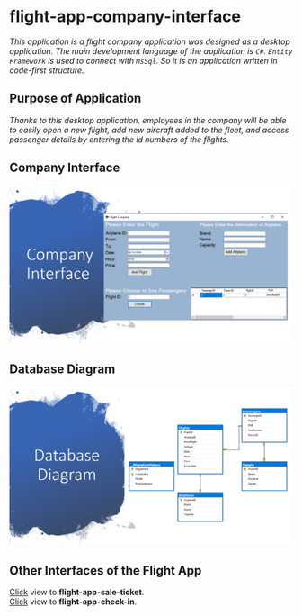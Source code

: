 # flight-app-company-interface
*This application is a flight company application was designed as a desktop application. The main development language of the application is `C#`. `Entity Framework` is used to connect with `MsSql`. So it is an application written in code-first structure.*

## Purpose of Application
*Thanks to this desktop application, employees in the company will be able to easily open a new flight, add new aircraft added to the fleet, and access passenger details by entering the id numbers of the flights.*

## Company Interface
![company-interface](https://github.com/eroldmrclk/flight-app-company-interface/blob/master/images/comp-interface.png)

## Database Diagram
![database-diagram](https://github.com/eroldmrclk/flight-app-company-interface/blob/master/images/database-diagram.png)

## Other Interfaces of the Flight App
[Click](https://github.com/eroldmrclk/flight-app-sale-ticket) view to **flight-app-sale-ticket**. <br>
[Click](https://github.com/eroldmrclk/flight-app-check-in) view to **flight-app-check-in**.
